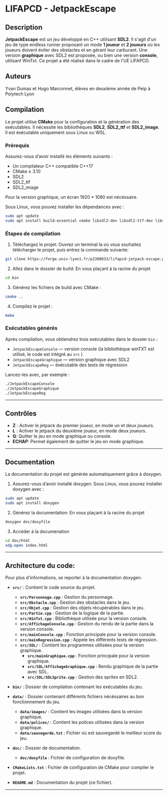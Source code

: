 # LIFAPCD - JetpackEscape

## Description

**JetpackEscape** est un jeu développé en C++ utilisant **SDL2**. Il s'agit d'un jeu de type endless runner proposant un mode **1 joueur** et **2 joueurs** où les joueurs doivent éviter des obstacles et en gérant leur carburant. Une version **graphique** avec SDL2 est proposée, ou bien une version **console**, utilisant WinTxt. Ce projet a été réalisé dans le cadre de l'UE LIFAPCD.

## Auteurs
Yvan Dumas et Hugo Marconnet, élèves en deuxième année de Peip à Polytech Lyon

## Compilation

Le projet utilise **CMake** pour la configuration et la génération des exécutables. Il nécessite les bibliothèques **SDL2**, **SDL2_ttf** et **SDL2_image**. Il est éxécutable uniquement sous Linux ou WSL.

### Prérequis

Assurez-vous d’avoir installé les éléments suivants :

- Un compilateur C++ compatible C++17
- CMake ≥ 3.10
- SDL2
- SDL2_ttf
- SDL2_image

Pour la version graphique, un écran 1920 * 1080 est nécéssaire.

Sous Linux, vous pouvez installer les dépendances avec :

```bash
sudo apt update
sudo apt install build-essential cmake libsdl2-dev libsdl2-ttf-dev libsdl2-image-dev
```

### Étapes de compilation

1. Téléchargez le projet:
Ouvrez un terminal la où vous souhaitez télécharger le projet, puis entrez la commande suivante:
```bash
git clone https://forge.univ-lyon1.fr/p2308033/lifapcd-jetpack-escape.git
```

2. Allez dans le dossier de build:
En vous plaçant à la racine du projet
```bash
cd bin
```

3. Générez les fichiers de build avec CMake :

```bash
cmake ..
```

4. Compilez le projet :

```bash
make
```

### Exécutables générés

Après compilation, vous obtiendrez trois exécutables dans le dossier `bin` :

- `JetpackEscapeConsole` — version console (la bibliothèque winTXT est utilisé, le code est intégré au `src` )
- `JetpackEscapeGraphique` — version graphique avec SDL2
- `JetpackEscapeReg` — éxécutable des tests de régression

Lancez-les avec, par exemple :

```bash
./JetpackEscapeConsole
./JetpackEscapeGraphique
./JetpackEscapeReg
```

---

## Contrôles

- **Z** : Activer le jetpack du premier joueur, en mode un et deux joueurs.
- **L** : Activer le jetpack du deuxième joueur, en mode deux joueurs.
- **Q**: Quitter le jeu en mode graphique ou console.
- **ECHAP**: Permet également de quitter le jeu en mode graphique.

---

## Documentation

La documentation du projet est générée automatiquement grâce à doxygen.


1. Assurez-vous d’avoir installé doxygen:
Sous Linux, vous pouvez installer doxygen avec :
```bash
sudo apt update
sudo apt install doxygen
```

2. Générez la documentation:
En vous plaçant à la racine du projet
```bash
doxygen doc/doxyfile
```

3. Accéder à la documenation
```bash
cd doc/html
xdg-open index.html
```

---

## Architecture du code:
Pour plus d'informations, se reporter à la documentation doxygen.

- **`src/`** : Contient le code source du projet.
  - **`src/Personnage.cpp`** : Gestion du personnage.
  - **`src/Obstacle.cpp`** : Gestion des obstacles dans le jeu.
  - **`src/Objet.cpp`** : Gestion des objets récupérables dans le jeu.
  - **`src/Partie.cpp`** : Gestion de la logique de la partie.
  - **`src/WinTxt.cpp`** : Bibliothèque utilisée pour la version console.
  - **`src/AffichageConsole.cpp`** : Gestion du rendu de la partie dans la version console.
  - **`src/mainConsole.cpp`** : Fonction principale pour la version console.  
  - **`src/mainRegression.cpp`** : Appele les différents tests de régression.
  - **`src/SDL/`** : Contient les programmes utilisées pour la version graphique.
    - **`src/mainGraphique.cpp`** : Fonction principale pour la version graphique.
    - **`src/SDL/AffichageGraphique.cpp`** : Rendu graphique de la partie avec SDL.
    - **`src/SDL/SDLSprite.cpp`** : Gestion des sprites en SDL2.

- **`bin/`** : Dossier de compilation contenant les exécutables du jeu.

- **`data/`** : Dossier contenant différents fichiers nécéssaires au bon fonctionnement du jeu.
  - **`data/images/`** : Contient les images utilisées dans la version graphique.
  - **`data/polices/`** : Contient les polices utilisées dans la version graphique.
  - **`data/sauvegarde.txt`** : Fichier où est sauvegardé le meilleur score du jeu.

- **`doc/`** : Dossier de documentation.
  - **`doc/doxyfile`** : Fichier de configuration de doxyfile.

- **`CMakeLists.txt`** : Fichier de configuration de CMake pour compiler le projet.
- **`README.md`** : Documentation du projet (ce fichier).

---

